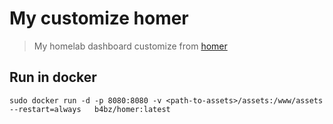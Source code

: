 # My customize homer
>My homelab dashboard customize from [homer](https://github.com/bastienwirtz/homer)

## Run in docker
```
sudo docker run -d -p 8080:8080 -v <path-to-assets>/assets:/www/assets   --restart=always   b4bz/homer:latest
```
